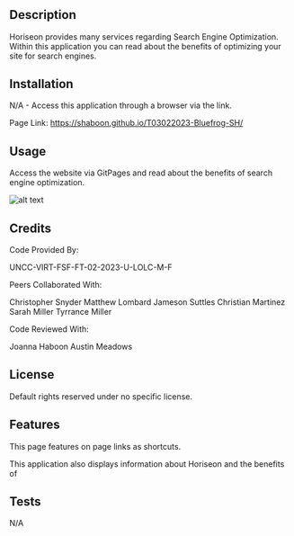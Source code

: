 # <Horiseon>

## Description

Horiseon provides many services regarding Search Engine Optimization. Within this application you can read about the benefits of optimizing your site for search engines.

## Installation

N/A - Access this application through a browser via the link.

Page Link:
https://shaboon.github.io/T03022023-Bluefrog-SH/

## Usage

Access the website via GitPages and read about the benefits of search engine optimization.

![alt text](assets/images/screenshot.png)

## Credits

Code Provided By:

UNCC-VIRT-FSF-FT-02-2023-U-LOLC-M-F


Peers Collaborated With:

Christopher Snyder
Matthew Lombard
Jameson Suttles
Christian Martinez
Sarah Miller
Tyrrance Miller


Code Reviewed With:

Joanna Haboon
Austin Meadows

## License

Default rights reserved under no specific license.

## Features

This page features on page links as shortcuts.

This application also displays information about Horiseon and the benefits of 

## Tests

N/A